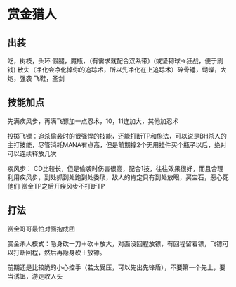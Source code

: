 # 赏金猎人

## 出装
吃，树枝，头环
假腿，魔瓶，（有需求就配合双系带）(或坚韧球->狂战，便于刷钱)
散失（净化会净化掉你的追踪术，所以先净化在上追踪术）碎骨锤，蝴蝶，大炮，强袭
飞鞋，圣剑

## 技能加点
先满疾风步，再满飞镖加一点忍术，10，11连加大，其他加忍术

投掷飞镖：追杀偷袭时的很强悍的技能，还能打断TP和施法，可以说是BH杀人的主打技能，尽管消耗MANA有点高，但是前期撑2个无用挂件买个瓶子以后，绝对可以连续释放几次

疾风步： 
CD比较长，但是偷袭时伤害很高，配合1技，往往效果很好，而且合理利用疾风步，到处抓到处跑到处委琐，敌人的肯定只有到处放眼，买宝石，恶心死他们
赏金TP之后开疾风步不打断TP

## 打法
赏金哥哥最怕对面抱成团

赏金杀人模式：隐身砍一刀＋砍＋放大，对面没回程放镖，有回程留着镖，飞镖可以打断回程，然后再隐身砍＋放镖。

前期还是比较脆的小心控手（若太受压，可以先出先锋盾），不要第一个先上，要当诱饵，游走收人头
